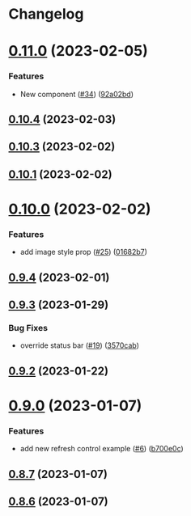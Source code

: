 # Changelog

# [0.11.0](https://github.com/kanelloc/react-native-animated-header-scroll-view/compare/v0.10.4...v0.11.0) (2023-02-05)


### Features

* New <AnimatedFlatList/> component ([#34](https://github.com/kanelloc/react-native-animated-header-scroll-view/issues/34)) ([92a02bd](https://github.com/kanelloc/react-native-animated-header-scroll-view/commit/92a02bd045e50221e1095d55d358a307e1905d26))

## [0.10.4](https://github.com/kanelloc/react-native-animated-header-scroll-view/compare/v0.10.3...v0.10.4) (2023-02-03)

## [0.10.3](https://github.com/kanelloc/react-native-animated-header-scroll-view/compare/v0.10.1...v0.10.3) (2023-02-02)

## [0.10.1](https://github.com/kanelloc/react-native-animated-header-scroll-view/compare/v0.10.0...v0.10.1) (2023-02-02)

# [0.10.0](https://github.com/kanelloc/react-native-animated-header-scroll-view/compare/v0.9.4...v0.10.0) (2023-02-02)


### Features

* add image style prop ([#25](https://github.com/kanelloc/react-native-animated-header-scroll-view/issues/25)) ([01682b7](https://github.com/kanelloc/react-native-animated-header-scroll-view/commit/01682b7eca81e350c2a7cd5e586e9a44b06e87b6))

## [0.9.4](https://github.com/kanelloc/react-native-animated-header-scroll-view/compare/v0.9.3...v0.9.4) (2023-02-01)

## [0.9.3](https://github.com/kanelloc/react-native-animated-header-scroll-view/compare/v0.9.2...v0.9.3) (2023-01-29)


### Bug Fixes

* override status bar ([#19](https://github.com/kanelloc/react-native-animated-header-scroll-view/issues/19)) ([3570cab](https://github.com/kanelloc/react-native-animated-header-scroll-view/commit/3570cab1ccf3330ed30a8d326fa003f25f33b146))

## [0.9.2](https://github.com/kanelloc/react-native-animated-header-scroll-view/compare/v0.9.0...v0.9.2) (2023-01-22)

# [0.9.0](https://github.com/kanelloc/react-native-animated-header-scroll-view/compare/v0.8.7...v0.9.0) (2023-01-07)


### Features

* add new refresh control example ([#6](https://github.com/kanelloc/react-native-animated-header-scroll-view/issues/6)) ([b700e0c](https://github.com/kanelloc/react-native-animated-header-scroll-view/commit/b700e0c068fb18ab128a93dc0387287e3d88e17f))

## [0.8.7](https://github.com/kanelloc/react-native-animated-header-scroll-view/compare/v0.8.6...v0.8.7) (2023-01-07)

## [0.8.6](https://github.com/kanelloc/react-native-animated-header-scroll-view/compare/v0.8.5...v0.8.6) (2023-01-07)